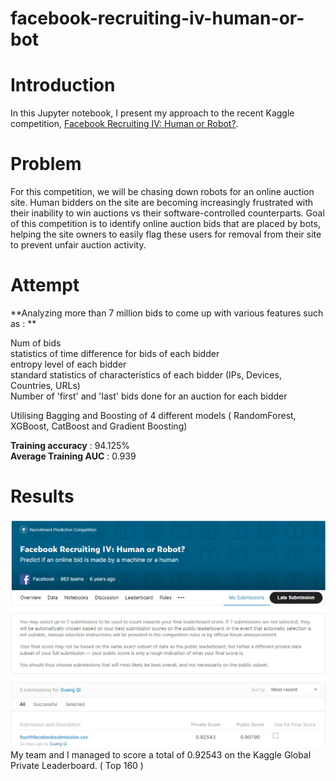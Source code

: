 # facebook-recruiting-iv-human-or-bot

# Introduction
In this Jupyter notebook, I present my approach to the recent Kaggle competition, [Facebook Recruiting IV: Human or Robot?](https://www.kaggle.com/c/facebook-recruiting-iv-human-or-bot). 

# Problem
For this competition, we will be chasing down robots for an online auction site. Human bidders on the site are becoming increasingly frustrated with their inability to win auctions vs their software-controlled counterparts. Goal of this competition is to identify online auction bids that are placed by bots, helping the site owners to easily flag these users for removal from their site to prevent unfair auction activity.


# Attempt

**Analyzing more than 7 million bids to come up with various features such as : ** <br>

Num of bids<br>
statistics of time difference for bids of each bidder<br>
entropy level of each bidder<br>
standard statistics of characteristics of each bidder (IPs, Devices, Countries, URLs)<br>
Number of 'first' and 'last' bids done for an auction for each bidder<br>

Utilising Bagging and Boosting of 4 different models ( RandomForest, XGBoost, CatBoost and Gradient Boosting)<br>

**Training accuracy** : 94.125% <br>
**Average Training AUC** : 0.939 <br>


# Results 
![](./facebook_submission.png)
My team and I managed to score a total of 0.92543 on the Kaggle Global Private Leaderboard. ( Top 160 )
